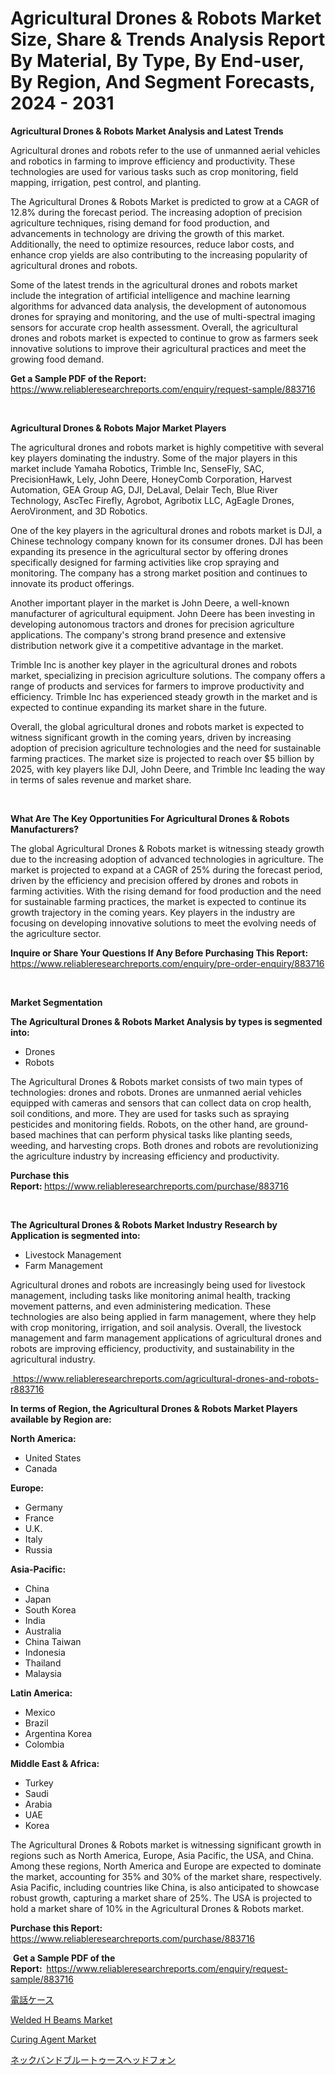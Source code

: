<p><h1>Agricultural Drones & Robots Market Size, Share & Trends Analysis Report By Material, By Type, By End-user, By Region, And Segment Forecasts, 2024 - 2031</h1></p><p><strong>Agricultural Drones & Robots Market Analysis and Latest Trends</strong></p>
<p><p>Agricultural drones and robots refer to the use of unmanned aerial vehicles and robotics in farming to improve efficiency and productivity. These technologies are used for various tasks such as crop monitoring, field mapping, irrigation, pest control, and planting.</p><p>The Agricultural Drones & Robots Market is predicted to grow at a CAGR of 12.8% during the forecast period. The increasing adoption of precision agriculture techniques, rising demand for food production, and advancements in technology are driving the growth of this market. Additionally, the need to optimize resources, reduce labor costs, and enhance crop yields are also contributing to the increasing popularity of agricultural drones and robots.</p><p>Some of the latest trends in the agricultural drones and robots market include the integration of artificial intelligence and machine learning algorithms for advanced data analysis, the development of autonomous drones for spraying and monitoring, and the use of multi-spectral imaging sensors for accurate crop health assessment. Overall, the agricultural drones and robots market is expected to continue to grow as farmers seek innovative solutions to improve their agricultural practices and meet the growing food demand.</p></p>
<p><strong>Get a Sample PDF of the Report:&nbsp;</strong> <a href="https://www.reliableresearchreports.com/enquiry/request-sample/883716">https://www.reliableresearchreports.com/enquiry/request-sample/883716</a></p>
<p>&nbsp;</p>
<p><strong>Agricultural Drones & Robots Major Market Players</strong></p>
<p><p>The agricultural drones and robots market is highly competitive with several key players dominating the industry. Some of the major players in this market include Yamaha Robotics, Trimble Inc, SenseFly, SAC, PrecisionHawk, Lely, John Deere, HoneyComb Corporation, Harvest Automation, GEA Group AG, DJI, DeLaval, Delair Tech, Blue River Technology, AscTec Firefly, Agrobot, Agribotix LLC, AgEagle Drones, AeroVironment, and 3D Robotics.</p><p>One of the key players in the agricultural drones and robots market is DJI, a Chinese technology company known for its consumer drones. DJI has been expanding its presence in the agricultural sector by offering drones specifically designed for farming activities like crop spraying and monitoring. The company has a strong market position and continues to innovate its product offerings.</p><p>Another important player in the market is John Deere, a well-known manufacturer of agricultural equipment. John Deere has been investing in developing autonomous tractors and drones for precision agriculture applications. The company's strong brand presence and extensive distribution network give it a competitive advantage in the market.</p><p>Trimble Inc is another key player in the agricultural drones and robots market, specializing in precision agriculture solutions. The company offers a range of products and services for farmers to improve productivity and efficiency. Trimble Inc has experienced steady growth in the market and is expected to continue expanding its market share in the future.</p><p>Overall, the global agricultural drones and robots market is expected to witness significant growth in the coming years, driven by increasing adoption of precision agriculture technologies and the need for sustainable farming practices. The market size is projected to reach over $5 billion by 2025, with key players like DJI, John Deere, and Trimble Inc leading the way in terms of sales revenue and market share.</p></p>
<p>&nbsp;</p>
<p><strong>What Are The Key Opportunities For Agricultural Drones & Robots Manufacturers?</strong></p>
<p><p>The global Agricultural Drones & Robots market is witnessing steady growth due to the increasing adoption of advanced technologies in agriculture. The market is projected to expand at a CAGR of 25% during the forecast period, driven by the efficiency and precision offered by drones and robots in farming activities. With the rising demand for food production and the need for sustainable farming practices, the market is expected to continue its growth trajectory in the coming years. Key players in the industry are focusing on developing innovative solutions to meet the evolving needs of the agriculture sector.</p></p>
<p><strong>Inquire or Share Your Questions If Any Before Purchasing This Report:</strong> <a href="https://www.reliableresearchreports.com/enquiry/pre-order-enquiry/883716">https://www.reliableresearchreports.com/enquiry/pre-order-enquiry/883716</a></p>
<p>&nbsp;</p>
<p><strong>Market Segmentation</strong></p>
<p><strong>The Agricultural Drones & Robots Market Analysis by types is segmented into:</strong></p>
<p><ul><li>Drones</li><li>Robots</li></ul></p>
<p><p>The Agricultural Drones & Robots market consists of two main types of technologies: drones and robots. Drones are unmanned aerial vehicles equipped with cameras and sensors that can collect data on crop health, soil conditions, and more. They are used for tasks such as spraying pesticides and monitoring fields. Robots, on the other hand, are ground-based machines that can perform physical tasks like planting seeds, weeding, and harvesting crops. Both drones and robots are revolutionizing the agriculture industry by increasing efficiency and productivity.</p></p>
<p><strong>Purchase this Report:&nbsp;</strong><a href="https://www.reliableresearchreports.com/purchase/883716">https://www.reliableresearchreports.com/purchase/883716</a></p>
<p>&nbsp;</p>
<p><strong>The Agricultural Drones & Robots Market Industry Research by Application is segmented into:</strong></p>
<p><ul><li>Livestock Management</li><li>Farm Management</li></ul></p>
<p><p>Agricultural drones and robots are increasingly being used for livestock management, including tasks like monitoring animal health, tracking movement patterns, and even administering medication. These technologies are also being applied in farm management, where they help with crop monitoring, irrigation, and soil analysis. Overall, the livestock management and farm management applications of agricultural drones and robots are improving efficiency, productivity, and sustainability in the agricultural industry.</p></p>
<p><a href="https://www.reliableresearchreports.com/agricultural-drones-and-robots-r883716">&nbsp;https://www.reliableresearchreports.com/agricultural-drones-and-robots-r883716</a></p>
<p><strong>In terms of Region, the Agricultural Drones & Robots Market Players available by Region are:</strong></p>
<p>
    <p> <strong> North America: </strong>
        <ul>
            <li>United States</li>
            <li>Canada</li>
        </ul>
        </p> 
    <p> <strong> Europe: </strong>
        <ul>
            <li>Germany</li>
            <li>France</li>
            <li>U.K.</li>
            <li>Italy</li>
            <li>Russia</li>
        </ul>
        </p> 
    <p> <strong> Asia-Pacific: </strong>
        <ul>
            <li>China</li>
            <li>Japan</li>
            <li>South Korea</li>
            <li>India</li>
            <li>Australia</li>
            <li>China Taiwan</li>
            <li>Indonesia</li>
            <li>Thailand</li>
            <li>Malaysia</li>
        </ul>
        </p> 
    <p> <strong> Latin America: </strong>
        <ul>
            <li>Mexico</li>
            <li>Brazil</li>
            <li>Argentina Korea</li>
            <li>Colombia</li>
        </ul>
        </p> 
    <p> <strong> Middle East & Africa: </strong>
        <ul>
            <li>Turkey</li>
            <li>Saudi</li>
            <li>Arabia</li>
            <li>UAE</li>
            <li>Korea</li>
        </ul>
    </p>
    </p>
<p><p>The Agricultural Drones & Robots market is witnessing significant growth in regions such as North America, Europe, Asia Pacific, the USA, and China. Among these regions, North America and Europe are expected to dominate the market, accounting for 35% and 30% of the market share, respectively. Asia Pacific, including countries like China, is also anticipated to showcase robust growth, capturing a market share of 25%. The USA is projected to hold a market share of 10% in the Agricultural Drones & Robots market.</p></p>
<p><strong>Purchase this Report: </strong><a href="https://www.reliableresearchreports.com/purchase/883716">https://www.reliableresearchreports.com/purchase/883716</a></p>
<p>&nbsp;<strong>Get a Sample PDF of the Report:&nbsp;&nbsp;</strong><a href="https://www.reliableresearchreports.com/enquiry/request-sample/883716">https://www.reliableresearchreports.com/enquiry/request-sample/883716</a></p>
<p><strong></strong></p>
<p><p><a href="https://medium.com/@alexsania91/%E9%9B%BB%E8%A9%B1%E3%82%B1%E3%83%BC%E3%82%B9%E5%B8%82%E5%A0%B4-%E7%AB%B6%E4%BA%89%E5%88%86%E6%9E%90-%E5%B8%82%E5%A0%B4%E5%8B%95%E5%90%91-2031%E5%B9%B4%E3%81%BE%E3%81%A7%E3%81%AE%E4%BA%88%E6%B8%AC-a0b90eda9c8e">電話ケース</a></p><p><a href="https://issuu.com/reportprime-2/docs/welded-h-beams-market-size-2030.pptx">Welded H Beams Market</a></p><p><a href="https://issuu.com/reportprime-2/docs/curing-agent-market-size-2030.pptx">Curing Agent Market</a></p><p><a href="https://medium.com/@alexsania91/%E3%83%8D%E3%83%83%E3%82%AF%E3%83%90%E3%83%B3%E3%83%89%E5%9E%8Bbluetooth%E3%83%98%E3%83%83%E3%83%89%E3%83%9B%E3%83%B3%E3%81%AE%E5%B8%82%E5%A0%B4-%E5%B8%82%E5%A0%B4cagr-%E5%B8%82%E5%A0%B4%E3%83%88%E3%83%AC%E3%83%B3%E3%83%89-%E3%81%8A%E3%82%88%E3%81%B3%E6%88%90%E9%95%B7%E6%88%A6%E7%95%A5%E3%81%AB%E9%96%A2%E3%81%99%E3%82%8B%E6%83%85%E5%A0%B1-0febfa4253da">ネックバンドブルートゥースヘッドフォン</a></p></p>